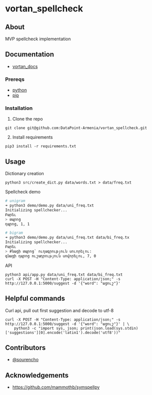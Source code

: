 # vortan_spellcheck

## About

MVP spellcheck implementation

## Documentation

- [vortan_docs](https://github.com/DataPoint-Armenia/vortan_docs)

### Prereqs

- [python](https://www.python.org/downloads/)
- [pip](https://pypi.org/project/pip/)

### Installation

1. Clone the repo
```
git clone git@github.com:DataPoint-Armenia/vortan_spellcheck.git
```
2. Install requirements
```
pip3 install -r requirements.txt
```

## Usage

Dictionary creation
```
python3 src/create_dict.py data/words.txt > data/freq.txt
```

Spellcheck demo
```bash
# unigram
➜ python3 demo/demo.py data/uni_freq.txt
Initializing spellchecker...
Բարեւ
> տպրոց
դպրոց, 1, 1

# bigram
➜ python3 demo/demo.py data/uni_freq.txt data/bi_freq.tx
Initializing spellchecker...
Բարեւ
> Քնացի տպրոց՝ ուղագրություն սուորելու:  
գնացի դպրոց ուշադրություն սովորելու, 7, 0
```

API
```
python3 api/app.py data/uni_freq.txt data/bi_freq.txt
curl -X POST -H "Content-Type: application/json;" -s http://127.0.0.1:5000/suggest -d '{"word": "ացուշ"}'
```

## Helpful commands

Curl api, pull out first suggestion and decode to utf-8
```
curl -X POST -H "Content-Type: application/json;" -s http://127.0.0.1:5000/suggest -d '{"word": "ացուշ"}' | \
    python3 -c "import sys, json; print(json.load(sys.stdin)['suggestions'][0].encode('latin1').decode('utf8'))"
```

## Contributors

- [@sourencho](https://github.com/sourencho)

## Acknowledgements

- https://github.com/mammothb/symspellpy


